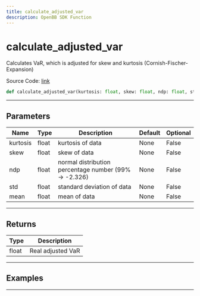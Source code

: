 ```yaml
---
title: calculate_adjusted_var
description: OpenBB SDK Function
---
```


# calculate_adjusted_var

Calculates VaR, which is adjusted for skew and kurtosis (Cornish-Fischer-Expansion)

Source Code: [link](https://github.com/OpenBB-finance/OpenBBTerminal/tree/main/openbb_terminal/common/quantitative_analysis/qa_model.py#L182)

```python
def calculate_adjusted_var(kurtosis: float, skew: float, ndp: float, std: float, mean: float) -> float
```
---

## Parameters

| Name | Type | Description | Default | Optional |
| ---- | ---- | ----------- | ------- | -------- |
| kurtosis | float | kurtosis of data | None | False |
| skew | float | skew of data | None | False |
| ndp | float | normal distribution percentage number (99% -> -2.326) | None | False |
| std | float | standard deviation of data | None | False |
| mean | float | mean of data | None | False |

---

## Returns

| Type | Description |
| ---- | ----------- |
| float | Real adjusted VaR |

---

## Examples

---

